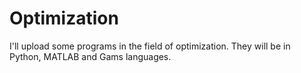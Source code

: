 # Optimization
I'll upload some programs in the field of optimization. They will be in Python, MATLAB and Gams languages.
